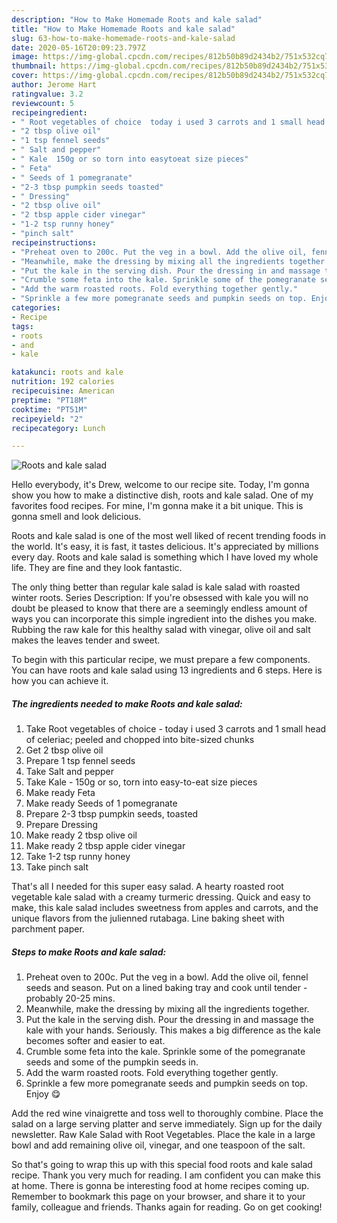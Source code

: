 ```yaml
---
description: "How to Make Homemade Roots and kale salad"
title: "How to Make Homemade Roots and kale salad"
slug: 63-how-to-make-homemade-roots-and-kale-salad
date: 2020-05-16T20:09:23.797Z
image: https://img-global.cpcdn.com/recipes/812b50b89d2434b2/751x532cq70/roots-and-kale-salad-recipe-main-photo.jpg
thumbnail: https://img-global.cpcdn.com/recipes/812b50b89d2434b2/751x532cq70/roots-and-kale-salad-recipe-main-photo.jpg
cover: https://img-global.cpcdn.com/recipes/812b50b89d2434b2/751x532cq70/roots-and-kale-salad-recipe-main-photo.jpg
author: Jerome Hart
ratingvalue: 3.2
reviewcount: 5
recipeingredient:
- " Root vegetables of choice  today i used 3 carrots and 1 small head of celeriac peeled and chopped into bitesized chunks"
- "2 tbsp olive oil"
- "1 tsp fennel seeds"
- " Salt and pepper"
- " Kale  150g or so torn into easytoeat size pieces"
- " Feta"
- " Seeds of 1 pomegranate"
- "2-3 tbsp pumpkin seeds toasted"
- " Dressing"
- "2 tbsp olive oil"
- "2 tbsp apple cider vinegar"
- "1-2 tsp runny honey"
- "pinch salt"
recipeinstructions:
- "Preheat oven to 200c. Put the veg in a bowl. Add the olive oil, fennel seeds and season. Put on a lined baking tray and cook until tender - probably 20-25 mins."
- "Meanwhile, make the dressing by mixing all the ingredients together."
- "Put the kale in the serving dish. Pour the dressing in and massage the kale with your hands. Seriously. This makes a big difference as the kale becomes softer and easier to eat."
- "Crumble some feta into the kale. Sprinkle some of the pomegranate seeds and some of the pumpkin seeds in."
- "Add the warm roasted roots. Fold everything together gently."
- "Sprinkle a few more pomegranate seeds and pumpkin seeds on top. Enjoy 😋"
categories:
- Recipe
tags:
- roots
- and
- kale

katakunci: roots and kale 
nutrition: 192 calories
recipecuisine: American
preptime: "PT18M"
cooktime: "PT51M"
recipeyield: "2"
recipecategory: Lunch

---
```



![Roots and kale salad](https://img-global.cpcdn.com/recipes/812b50b89d2434b2/751x532cq70/roots-and-kale-salad-recipe-main-photo.jpg)

Hello everybody, it's Drew, welcome to our recipe site. Today, I'm gonna show you how to make a distinctive dish, roots and kale salad. One of my favorites food recipes. For mine, I'm gonna make it a bit unique. This is gonna smell and look delicious.

Roots and kale salad is one of the most well liked of recent trending foods in the world. It's easy, it is fast, it tastes delicious. It's appreciated by millions every day. Roots and kale salad is something which I have loved my whole life. They are fine and they look fantastic.

The only thing better than regular kale salad is kale salad with roasted winter roots. Series Description: If you&#39;re obsessed with kale you will no doubt be pleased to know that there are a seemingly endless amount of ways you can incorporate this simple ingredient into the dishes you make. Rubbing the raw kale for this healthy salad with vinegar, olive oil and salt makes the leaves tender and sweet.


To begin with this particular recipe, we must prepare a few components. You can have roots and kale salad using 13 ingredients and 6 steps. Here is how you can achieve it.

<!--inarticleads1-->

##### The ingredients needed to make Roots and kale salad:

1. Take  Root vegetables of choice - today i used 3 carrots and 1 small head of celeriac; peeled and chopped into bite-sized chunks
1. Get 2 tbsp olive oil
1. Prepare 1 tsp fennel seeds
1. Take  Salt and pepper
1. Take  Kale - 150g or so, torn into easy-to-eat size pieces
1. Make ready  Feta
1. Make ready  Seeds of 1 pomegranate
1. Prepare 2-3 tbsp pumpkin seeds, toasted
1. Prepare  Dressing
1. Make ready 2 tbsp olive oil
1. Make ready 2 tbsp apple cider vinegar
1. Take 1-2 tsp runny honey
1. Take pinch salt


That&#39;s all I needed for this super easy salad. A hearty roasted root vegetable kale salad with a creamy turmeric dressing. Quick and easy to make, this kale salad includes sweetness from apples and carrots, and the unique flavors from the julienned rutabaga. Line baking sheet with parchment paper. 

<!--inarticleads2-->

##### Steps to make Roots and kale salad:

1. Preheat oven to 200c. Put the veg in a bowl. Add the olive oil, fennel seeds and season. Put on a lined baking tray and cook until tender - probably 20-25 mins.
1. Meanwhile, make the dressing by mixing all the ingredients together.
1. Put the kale in the serving dish. Pour the dressing in and massage the kale with your hands. Seriously. This makes a big difference as the kale becomes softer and easier to eat.
1. Crumble some feta into the kale. Sprinkle some of the pomegranate seeds and some of the pumpkin seeds in.
1. Add the warm roasted roots. Fold everything together gently.
1. Sprinkle a few more pomegranate seeds and pumpkin seeds on top. Enjoy 😋


Add the red wine vinaigrette and toss well to thoroughly combine. Place the salad on a large serving platter and serve immediately. Sign up for the daily newsletter. Raw Kale Salad with Root Vegetables. Place the kale in a large bowl and add remaining olive oil, vinegar, and one teaspoon of the salt. 

So that's going to wrap this up with this special food roots and kale salad recipe. Thank you very much for reading. I am confident you can make this at home. There is gonna be interesting food at home recipes coming up. Remember to bookmark this page on your browser, and share it to your family, colleague and friends. Thanks again for reading. Go on get cooking!
